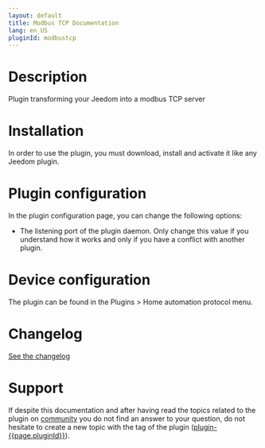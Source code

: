 ```yaml
---
layout: default
title: Modbus TCP Documentation
lang: en_US
pluginId: modbustcp
---
```


# Description

Plugin transforming your Jeedom into a modbus TCP server

# Installation

In order to use the plugin, you must download, install and activate it like any Jeedom plugin.

# Plugin configuration

In the plugin configuration page, you can change the following options:

- The listening port of the plugin daemon. Only change this value if you understand how it works and only if you have a conflict with another plugin.

# Device configuration

The plugin can be found in the Plugins > Home automation protocol menu.

# Changelog

[See the changelog](./changelog)

# Support

If despite this documentation and after having read the topics related to the plugin on [community]({{site.forum}}/tags/plugin-{{page.pluginId}}) you do not find an answer to your question, do not hesitate to create a new topic with the tag of the plugin ([plugin-{{page.pluginId}}]({{site.forum}}/tags/plugin-{{page.pluginId}})).
